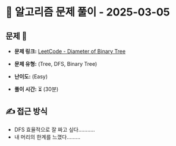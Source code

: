 # 📝 알고리즘 문제 풀이 - 2025-03-05

## 문제 📖

- **문제 링크:** [LeetCode - Diameter of Binary Tree](https://leetcode.com/problems/diameter-of-binary-tree/description/?envType=problem-list-v2&envId=rabvlt31)

- **문제 유형:** (Tree, DFS, Binary Tree)

- **난이도:** (Easy)

- **풀이 시간:** ⏳ (30분)

## ✍ 접근 방식

- DFS 효율적으로 잘 짜고 싶다...........
- 내 머리의 한계를 느꼈다.........
